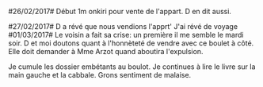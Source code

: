 #26/02/2017#
Début 1m onkiri pour vente de l'appart. D en dit aussi.

#27/02/2017#
D a révé que nous vendions l'apprt'
J'ai révé de voyage
#01/03/2017#
Le voisin a fait sa crise: un première il me semble le mardi soir. D et moi doutons quant à l'honnèteté de vendre avec ce boulet à côté. Elle doit demander à Mme Arzot quand aboutira l'expulsion. 

Je cumule les dossier embétants au boulot. Je continues à lire le livre sur la main gauche et la cabbale. Grons sentiment de malaise.
